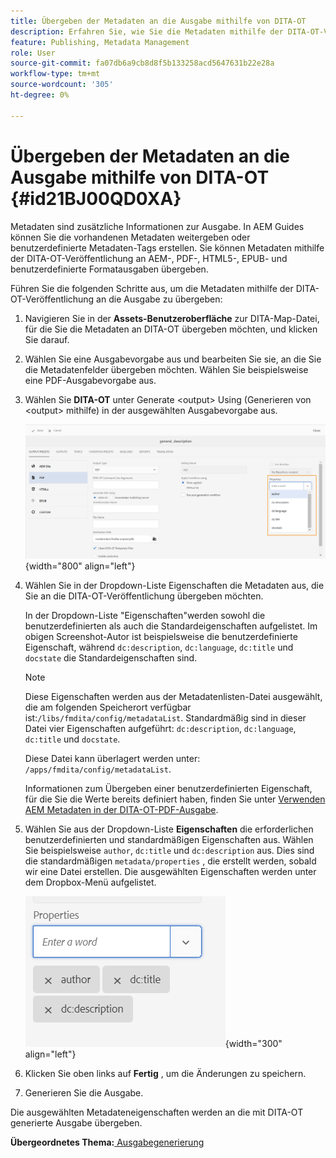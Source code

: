 ```yaml
---
title: Übergeben der Metadaten an die Ausgabe mithilfe von DITA-OT
description: Erfahren Sie, wie Sie die Metadaten mithilfe der DITA-OT-Veröffentlichung in AEM Guides an die Ausgabe weitergeben.
feature: Publishing, Metadata Management
role: User
source-git-commit: fa07db6a9cb8d8f5b133258acd5647631b22e28a
workflow-type: tm+mt
source-wordcount: '305'
ht-degree: 0%

---
```


# Übergeben der Metadaten an die Ausgabe mithilfe von DITA-OT {#id21BJ00QD0XA}

Metadaten sind zusätzliche Informationen zur Ausgabe. In AEM Guides können Sie die vorhandenen Metadaten weitergeben oder benutzerdefinierte Metadaten-Tags erstellen. Sie können Metadaten mithilfe der DITA-OT-Veröffentlichung an AEM-, PDF-, HTML5-, EPUB- und benutzerdefinierte Formatausgaben übergeben.

Führen Sie die folgenden Schritte aus, um die Metadaten mithilfe der DITA-OT-Veröffentlichung an die Ausgabe zu übergeben:

1. Navigieren Sie in der **Assets-Benutzeroberfläche** zur DITA-Map-Datei, für die Sie die Metadaten an DITA-OT übergeben möchten, und klicken Sie darauf.
1. Wählen Sie eine Ausgabevorgabe aus und bearbeiten Sie sie, an die Sie die Metadatenfelder übergeben möchten. Wählen Sie beispielsweise eine PDF-Ausgabevorgabe aus.
1. Wählen Sie **DITA-OT** unter Generate &lt;output\> Using (Generieren von &lt;output\> mithilfe) in der ausgewählten Ausgabevorgabe aus.

   ![](images/custom-meta-data-output-preset.png){width="800" align="left"}

1. Wählen Sie in der Dropdown-Liste Eigenschaften die Metadaten aus, die Sie an die DITA-OT-Veröffentlichung übergeben möchten.

   In der Dropdown-Liste &quot;Eigenschaften&quot;werden sowohl die benutzerdefinierten als auch die Standardeigenschaften aufgelistet. Im obigen Screenshot-Autor ist beispielsweise die benutzerdefinierte Eigenschaft, während `dc:description`, `dc:language`, `dc:title` und `docstate` die Standardeigenschaften sind.

   >[!NOTE]
   >
   > Diese Eigenschaften werden aus der Metadatenlisten-Datei ausgewählt, die am folgenden Speicherort verfügbar ist:`/libs/fmdita/config/metadataList`. Standardmäßig sind in dieser Datei vier Eigenschaften aufgeführt: `dc:description`, `dc:language`, `dc:title` und `docstate`.

   Diese Datei kann überlagert werden unter: `/apps/fmdita/config/metadataList`.

   Informationen zum Übergeben einer benutzerdefinierten Eigenschaft, für die Sie die Werte bereits definiert haben, finden Sie unter [Verwenden AEM Metadaten in der DITA-OT-PDF-Ausgabe](https://experienceleaguecommunities.adobe.com/t5/xml-documentation-discussions/use-aem-metadata-in-dita-ot-pdf-output/td-p/411880).

1. Wählen Sie aus der Dropdown-Liste **Eigenschaften** die erforderlichen benutzerdefinierten und standardmäßigen Eigenschaften aus. Wählen Sie beispielsweise `author`, `dc:title` und `dc:description` aus. Dies sind die standardmäßigen `metadata/properties` , die erstellt werden, sobald wir eine Datei erstellen. Die ausgewählten Eigenschaften werden unter dem Dropbox-Menü aufgelistet.

   ![](images/selected-metadata-properties.png){width="300" align="left"}

1. Klicken Sie oben links auf **Fertig** , um die Änderungen zu speichern.
1. Generieren Sie die Ausgabe.

Die ausgewählten Metadateneigenschaften werden an die mit DITA-OT generierte Ausgabe übergeben.

**Übergeordnetes Thema:**[ Ausgabegenerierung](generate-output.md)
